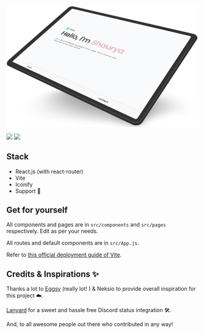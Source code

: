 ![ss](src/assets/mock.png)

![](https://img.shields.io/badge/Render-46E3B7?style=for-the-badge&logo=render&logoColor=white)
![](https://img.shields.io/badge/React-20232A?style=for-the-badge&logo=react&logoColor=61DAFB)

## Stack
- React.js (with react-router)
- Vite
- Iconify
- Support 🤝

## Get for yourself

All components and pages are in `src/components` and `src/pages`  respectively. Edit as per your needs.

All routes and default components are in `src/App.js`.

Refer to [this official deployment guide of Vite](https://vitejs.dev/guide/static-deploy).


## Credits & Inspirations ✨

Thanks a lot to [Eggsy](https://eggsy.xyz) (really lot! ) & Neksio to provide overall inspiration for this project ☁️.

[Lanyard](https://github.com/Phineas/Lanyard) for a sweet and hassle free Discord status integration 🛠️.

And, to all awesome people out there who contributed in any way!    


